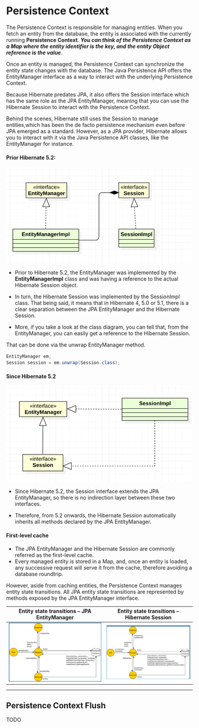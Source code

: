 # Persistence Context

The Persistence Context is responsible for managing entities. When you fetch an entity from the database, the entity is associated with the currently running **Persistence Context**. **_You can think of the Persistence Context as a Map where the entity identifier is the key, and the entity Object reference is the value_**.

Once an entity is managed, the Persistence Context can synchronize the entity state changes with the database. 
The Java Persistence API offers the EntityManager interface as a way to interact with the underlying Persistence Context.

Because Hibernate predates JPA, it also offers the Session interface which has the same role as the JPA EntityManager, meaning that you can use the Hibernate Session to interact with the Persistence Context.

Behind the scenes, Hibernate still uses the Session to manage entities,which has been the de facto persistence mechanism even before JPA emerged as a standard. However, as a JPA provider, Hibernate allows you to interact with it via the Java Persistence API classes, like the EntityManager for instance.


#### Prior Hibernate 5.2:

![hibernate-prior-5.1.png](imgs/hibernate-prior-5.1.png)

* Prior to Hibernate 5.2, the EntityManager was implemented by the **EntityManagerlmpl** class and was having a reference to the actual Hibernate Session object.

* In turn, the Hibernate Session was implemented by the Sessionlmpl class. 
That being said, it means that in Hibernate 4, 5.0 or 5.1, there is a clear separation between the JPA EntityManager and the Hibernate Session.

* More, if you take a look at the class diagram, you can tell that, from the EntityManager, you can easily get a reference to the Hibernate Session.

That can be done via the unwrap EntityManager method.

```java
EntityManager em;
Session session = em.unwrap(Session.class);
```


#### Since Hibernate 5.2

![hibernate-5.1.png](imgs/hibernate-5.1.png)

* Since Hibernate 5.2, the Session interface extends the JPA EntityManager, so there is no indirection layer between these two interfaces.

* Therefore, from 5.2 onwards, the Hibernate Session automatically inherits all methods declared by the JPA EntityManager.





#### First-level cache

* The JPA EntityManager and the Hibernate Session are commonly referred as the first-level cache.
* Every managed entity is stored in a Map, and, once an entity is loaded, any successive request will serve it from the cache, therefore avoiding a database roundtrip.

However, aside from caching entities, the Persistence Context manages entity state transitions.
All JPA entity state transitions are represented by methods exposed by the JPA EntityManager interface.


| Entity state transitions – JPA EntityManager                              | Entity state transitions – Hibernate Session                                          |
| :-----------------------------------------------------------------------: |:-------------------------------------------------------------------------------------:|
| ![JPA Status](imgs/Jpa-transiction-status.png) | ![Hibernate Status](imgs/hibernate-transitions-states.png) |




---

## Persistence Context Flush

TODO



